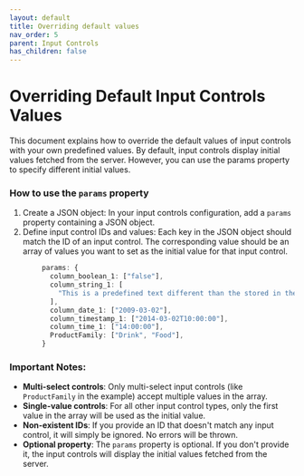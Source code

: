 ```yaml
---
layout: default
title: Overriding default values
nav_order: 5
parent: Input Controls
has_children: false
---
```


# Overriding Default Input Controls Values

This document explains how to override the default values of input controls with your own predefined values. By default,
input controls display initial values fetched from the server. However, you can use the params property to specify
different initial values.

### How to use the `params` property

1. Create a JSON object: In your input controls configuration, add a `params` property containing a JSON object.
2. Define input control IDs and values: Each key in the JSON object should match the ID of an input control. The
   corresponding value should be an array of values you want to set as the initial value for that input control.

``` typescript
        params: {
          column_boolean_1: ["false"],
          column_string_1: [
            "This is a predefined text different than the stored in the server",
          ],
          column_date_1: ["2009-03-02"],
          column_timestamp_1: ["2014-03-02T10:00:00"],
          column_time_1: ["14:00:00"],
          ProductFamily: ["Drink", "Food"],
        }
```

### Important Notes:

* **Multi-select controls**: Only multi-select input controls (like `ProductFamily` in the example) accept multiple values
  in the array.
* **Single-value controls**: For all other input control types, only the first value in the array will be used as the
  initial value.
* **Non-existent IDs**: If you provide an ID that doesn't match any input control, it will simply be ignored. No errors will
  be thrown.
* **Optional property**: The `params` property is optional. If you don't provide it, the input controls will display the
  initial values fetched from the server.
